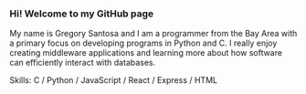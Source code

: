 ### Hi! Welcome to my GitHub page

My name is Gregory Santosa and I am a programmer from the Bay Area with a primary focus on developing programs in Python and C. I really enjoy creating middleware applications and learning more about how software can efficiently interact with databases.

Skills: C / Python / JavaScript / React / Express / HTML

